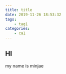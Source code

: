 ```yaml
---
title: title
date: 2019-11-26 18:53:32
tags:
    - tag1
categories:
    - ca1
---
```

## HI
my name is minjae